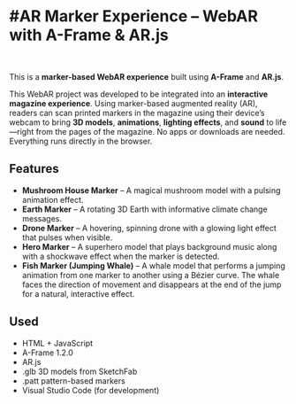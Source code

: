 <h1>
#AR Marker Experience – WebAR with A-Frame & AR.js
</h1>
<br>
<p>This is a <strong>marker-based WebAR experience</strong> built using <strong>A-Frame</strong> and <strong>AR.js</strong>.</p>

<p>This WebAR project was developed to be integrated into an <strong>interactive magazine experience</strong>. Using marker-based augmented reality (AR), readers can scan printed markers in the magazine using their device’s webcam to bring <strong>3D models</strong>, <strong>animations</strong>, <strong>lighting effects</strong>, and <strong>sound</strong> to life—right from the pages of the magazine. No apps or downloads are needed. Everything runs directly in the browser.</p>

<h2>Features</h2>
<ul>
  <li><strong>Mushroom House Marker</strong> – A magical mushroom model with a pulsing animation effect.</li>
  <li><strong>Earth Marker</strong> – A rotating 3D Earth with informative climate change messages.</li>
  <li><strong>Drone Marker</strong> – A hovering, spinning drone with a glowing light effect that pulses when visible.</li>
  <li><strong>Hero Marker</strong> – A superhero model that plays background music along with a shockwave effect when the marker is detected.</li>
  <li><strong>Fish Marker (Jumping Whale)</strong> – A whale model that performs a jumping animation from one marker to another using a Bézier curve. The whale faces the direction of movement and disappears at the end of the jump for a natural, interactive effect.</li>

</ul>

<h2>Used</h2>
<ul>
  <li>HTML + JavaScript</li>
  <li>A-Frame 1.2.0</li>
  <li>AR.js</li>
  <li>.glb 3D models from SketchFab</li>
  <li>.patt pattern-based markers</li>
  <li>Visual Studio Code (for development)</li>
</ul>
